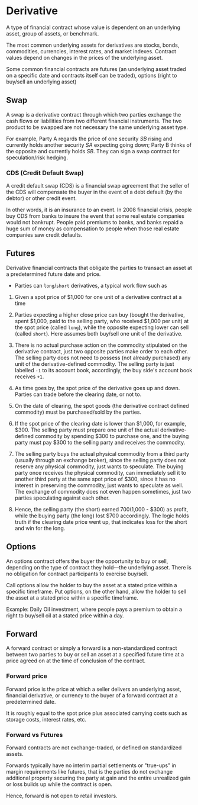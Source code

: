 # Derivative

A type of financial contract whose value is dependent on an underlying asset, group of assets, or benchmark. 

The most common underlying assets for derivatives are stocks, bonds, commodities, currencies, interest rates, and market indexes. Contract values depend on changes in the prices of the underlying asset. 

Some common financial contracts are futures (an underlying asset traded on a specific date and contracts itself can be traded), options (right to buy/sell an underlying asset)

## Swap

A swap is a derivative contract through which two parties exchange the cash flows or liabilities from two different financial instruments. The two product to be swapped are not necessary the same underlying asset type.

For example, Party A regards the price of one security *SB* rising and currently holds another security *SA* expecting going down; Party B thinks of the opposite and currently holds *SB*. They can sign a swap contract for speculation/risk hedging.

### CDS (Credit Default Swap)

A credit default swap (CDS) is a financial swap agreement that the seller of the CDS will compensate the buyer in the event of a debt default (by the debtor) or other credit event.

In other words, it is an insurance to an event. In 2008 financial crisis, people buy CDS from banks to insure the event that some real estate companies would not bankrupt. People paid premiums to banks, and banks repaid a huge sum of money as compensation to people when those real estate companies saw credit defaults.

## Futures

Derivative financial contracts that obligate the parties to transact an asset at a predetermined future date and price. 

* Parties can `long`/`short` derivatives, a typical work flow such as

1) Given a spot price of $1,000 for one unit of a derivative contract at a time

2) Parties expecting a higher close price can buy (bought the derivative, spent $1,000, paid to the selling party, who received $1,000 per unit) at the spot price (called `long`), while the opposite expecting lower can sell (called `short`). Here assumes both buy/sell one unit of the derivative.

3) There is no actual purchase action on the commodity stipulated on the derivative contract, just two opposite parties make order to each other. The selling party does not need to possess (not already purchased) any unit of the derivative-defined commodity. The selling party is just labelled `-1` to its account book, accordingly, the buy side's account book receives `+1`.

4) As time goes by, the spot price of the derivative goes up and down. Parties can trade before the clearing date, or not to.

5) On the date of clearing, the spot goods (the derivative contract defined commodity) must be purchased/sold by the parties.

6) If the spot price of the clearing date is lower than $1,000, for example, $300. The selling party must prepare one unit of the actual derivative-defined commodity by spending $300 to purchase one, and the buying party must pay $300 to the selling party and receives the commodity.

7) The selling party buys the actual physical commodity from a third party (usually through an exchange broker), since the selling party does not reserve any physical commodity, just wants to speculate. The buying party once receives the physical commodity, can immediately sell it to another third party at the same spot price of $300, since it has no interest in preserving the commodity, just wants to speculate as well. The exchange of commodity does not even happen sometimes, just two parties speculating against each other.

8) Hence, the selling party (the short) earned $700 ($1,000 - $300) as profit, while the buying party (the long) lost $700 accordingly. The logic holds truth if the clearing date price went up, that indicates loss for the short and win for the long.

## Options

An options contract offers the buyer the opportunity to buy or sell, depending on the type of contract they hold—the underlying asset. There is no obligation for contract participants to exercise buy/sell.

Call options allow the holder to buy the asset at a stated price within a specific timeframe. Put options, on the other hand, allow the holder to sell the asset at a stated price within a specific timeframe.

Example: Daily Oil investment, where people pays a premium to obtain a right to buy/sell oil at a stated price within a day.

## Forward

A forward contract or simply a forward is a non-standardized contract between two parties to buy or sell an asset at a specified future time at a price agreed on at the time of conclusion of the contract.

### Forward price

Forward price is the price at which a seller delivers an underlying asset, financial derivative, or currency to the buyer of a forward contract at a predetermined date.

It is roughly equal to the spot price plus associated carrying costs such as storage costs, interest rates, etc.

### Forward vs Futures

Forward contracts are not exchange-traded, or defined on standardized assets.

Forwards typically have no interim partial settlements or "true-ups" in margin requirements like futures, that is the parties do not exchange additional property securing the party at gain and the entire unrealized gain or loss builds up while the contract is open.

Hence, forward is not open to retail investors. 


